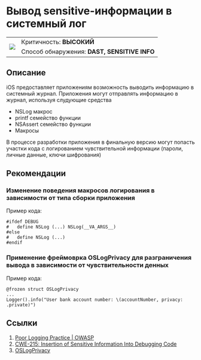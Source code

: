 # Вывод sensitive-информации в системный лог

<table class='noborder'>
    <colgroup>
      <col/>
      <col/>
    </colgroup>
    <tbody>
      <tr>
        <td rowspan="2"><img src="../../../img/defekt_vysokij.png"/></td>
        <td>Критичность:<strong> ВЫСОКИЙ</strong></td>
      </tr>
      <tr>
        <td>Способ обнаружения:<strong> DAST, SENSITIVE INFO</strong></td>
      </tr>
    </tbody>
</table>

## Описание

iOS предоставляет приложениям возможность выводить информацию в системный журнал. Приложения могут отправлять информацию в журнал, используя слудующие средства

* NSLog макрос
* printf семейство функции
* NSAssert семейство функции
* Макросы

В процессе разработки приложения в финальную версию могут попасть участки кода с логированием чувствительной информации (пароли, личные данные, ключи шифрования)

## Рекомендации

### Изменение поведения макросов логирования в зависимости от типа сборки приложения

Пример кода:

    #ifdef DEBUG
    #   define NSLog (...) NSLog(__VA_ARGS__)
    #else
    #   define NSLog (...)
    #endif

### Применение фреймоврка OSLogPrivacy для разграничения вывода в зависимости от чувствительности денных

Пример кода:

    @frozen struct OSLogPrivacy
    ... 
    Logger().info("User bank account number: \(accountNumber, privacy: .private)")

## Ссылки

1. [Poor Logging Practice | OWASP](https://www.owasp.org/index.php/Poor_Logging_Practice)
2. [CWE-215: Insertion of Sensitive Information Into Debugging Code](https://cwe.mitre.org/data/definitions/215.html)
3. [OSLogPrivacy](https://developer.apple.com/documentation/os/oslogprivacy)